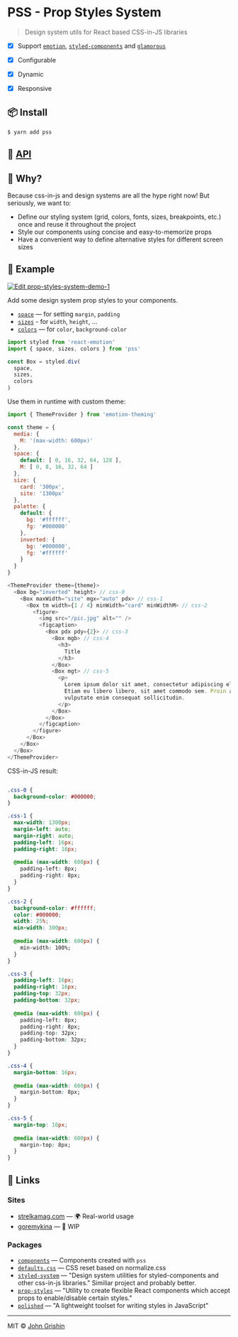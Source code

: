 # PSS - Prop Styles System

> Design system utils for React based CSS-in-JS libraries


- [x] Support [`emotion`](https://emotion.sh), [`styled-components`](https://www.styled-components.com) and [`glamorous`](https://glamorous.rocks)
- [x] Configurable
- [x] Dynamic
- [x] Responsive


## 📦 Install

```sh
$ yarn add pss
```


## 📖 [API](./docs/api.md)


## 🤔 Why?

Because css-in-js and design systems are all the hype right now! But seriously, we want to: 

- Define our styling system (grid, colors, fonts, sizes, breakpoints, etc.) once and reuse it throughout the project
- Style our components using concise and easy-to-memorize props
- Have a convenient way to define alternative styles for different screen sizes


## 👀 Example

[![Edit prop-styles-system-demo-1](https://codesandbox.io/static/img/play-codesandbox.svg)](https://codesandbox.io/s/zlrwm3ymzx)

Add some design system prop styles to your components.

- [`space`](./docs/api.md#space) — for setting `margin`, `padding`
- [`sizes`](./docs/api.md#sizes) - for `width`, `height`, ...
- [`colors`](./docs/api.md#colors) — for `color`, `background-color` 


```js
import styled from 'react-emotion'
import { space, sizes, colors } from 'pss'

const Box = styled.div(
  space,
  sizes,
  colors
)
```


Use them in runtime with custom theme:

```js
import { ThemeProvider } from 'emotion-theming'

const theme = {
  media: {
    M: '(max-width: 600px)'
  },
  space: {
    default: [ 0, 16, 32, 64, 128 ],
    M: [ 0, 8, 16, 32, 64 ]
  },
  size: {
    card: '300px',
    site: '1300px'
  },
  palette: {
    default: {
      bg: '#ffffff',
      fg: '#000000'
    },
    inverted: {
      bg: '#000000',
      fg: '#ffffff'
    }
  }
}

<ThemeProvider theme={theme}>
  <Box bg="inverted" height> // css-0
    <Box maxWidth="site" mgx="auto" pdx> // css-1
      <Box tm width={1 / 4} minWidth="card" minWidthM> // css-2
        <figure>
          <img src="/pic.jpg" alt="" />
          <figcaption>
            <Box pdx pdy={2}> // css-3
              <Box mgb> // css-4
                <h3>
                  Title
                </h3>
              </Box>
              <Box mgt> // css-5
                <p>
                  Lorem ipsum dolor sit amet, consectetur adipiscing elit.
                  Etiam eu libero libero, sit amet commodo sem. Proin a quam
                  vulputate enim consequat sollicitudin.
                </p>
              </Box>
            </Box>
          </figcaption>
        </figure>
      </Box>
    </Box>
  </Box>
</ThemeProvider>

```

CSS-in-JS result:

```css

.css-0 {
  background-color: #000000;
}

.css-1 {
  max-width: 1300px; 
  margin-left: auto; 
  margin-right: auto; 
  padding-left: 16px; 
  padding-right: 16px;
  
  @media (max-width: 600px) { 
    padding-left: 8px; 
    padding-right: 8px; 
  }
}

.css-2 {
  background-color: #ffffff;
  color: #000000;
  width: 25%;
  min-width: 300px;
  
  @media (max-width: 600px) { 
    min-width: 100%;
  }
}

.css-3 {
  padding-left: 16px;
  padding-right: 16px;
  padding-top: 32px;
  padding-bottom: 32px;
  
  @media (max-width: 600px) {
    padding-left: 8px;
    padding-right: 8px;
    padding-top: 32px;
    padding-bottom: 32px;
  }
}

.css-4 {
  margin-bottom: 16px;
  
  @media (max-width: 600px) {
    margin-bottom: 8px;
  }
}

.css-5 {
  margin-top: 16px;
  
  @media (max-width: 600px) {
    margin-top: 8px;
  }
}
```

## 🔗 Links

### Sites

- [strelkamag.com](http://strelkamag.com) — 🌍 Real-world usage
- [goremykina](https://github.com/exah/goremykina) — 🚧 WIP


### Packages

- [`components`](https://github.com/exah/components) — Components created with `pss`
- [`defaults.css`](https://github.com/exah/defaults.css) — CSS reset based on normalize.css
- [`styled-system`](https://github.com/jxnblk/styled-system) — "Design system utilities for styled-components and other css-in-js libraries." Similiar project and probably better.
- [`prop-styles`](https://github.com/peterschussheim/prop-styles) — "Utility to create flexible React components which accept props to enable/disable certain styles."
- [`polished`](https://github.com/styled-components/polished) — "A lightweight toolset for writing styles in JavaScript"


---

MIT © [John Grishin](http://johngrish.in)
